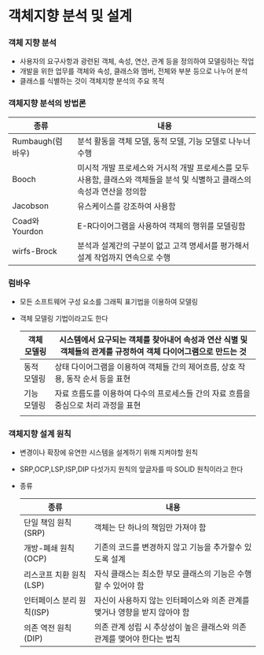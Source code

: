 # 객체지향 분석 및 설계



### 객체 지향 분석

- 사용자의 요구사항과 광련된 객체, 속성, 연산, 관계 등을 정의하여 모델링하는 작업
- 개발을 위한 업무를 객체와 속성, 클래스와 멤버, 전체와 부분 등으로 나누어 분석
- 클래스를 식별하는 것이 객체지향 분석의 주요 목적



### 객체지향 분석의 방법론

| 종류             | 내용                                                         |
| ---------------- | ------------------------------------------------------------ |
| Rumbaugh(럼바우) | 분석 활동을 객체 모델, 동적 모델, 기능 모델로 나누너 수행    |
| Booch            | 미시적 개발 프로세스와 거시적 개발 프로세스를 모두 사용함, 클래스와 객체들을 분석 및 식별하고 클래스의 속성과 연산을 정의함 |
| Jacobson         | 유스케이스를 강조하여 사용함                                 |
| Coad와 Yourdon   | E-R다이어그램을 사용하여 객체의 행위를 모델링함              |
| wirfs-Brock      | 분석과 설계간의 구분이 없고 고객 명세서를 평가해서 설계 작업까지 연속으로 수행 |



### 럼바우

- 모든 소프트웨어 구성 요소를 그래픽 표기법을 이용하여 모델링 

- 객체 모델링 기법이라고도 한다

  | 객체 모델링 | 시스템에서 요구되는 객체를 찾아내어 속성과 연산 식별 및 객체들의 관계를 규정하여 객체 다이어그램으로 만드는 것 |
  | ----------- | ------------------------------------------------------------ |
  | 동적 모델링 | 상태 다이어그램을 이용하여 객체들 간의 제어흐름, 상호 작용, 동작 순서 등을 표현 |
  | 기능 모델링 | 자료 흐름도를 이용하여 다수의 프로세스들 간의 자료 흐름을 중심으로 처리 과정을 표현 |
  |             |                                                              |

  

### 객체지향 설계 원칙

- 변경이나 확장에 유연한 시스템을 설계하기 위해 지켜야할 원칙

- SRP,OCP,LSP,ISP,DIP 다섯가지 원칙의 앞글자를 따 SOLID 원칙이라고 한다

- 종류

  | 종류                      | 내용                                                         |
  | ------------------------- | ------------------------------------------------------------ |
  | 단일 책임 원칙(SRP)       | 객체는 단 하나의 책임만 가져야 함                            |
  | 개방-폐쇄 원칙(OCP)       | 기존의 코드를 변경하지 않고 기능을 추가할수 있도록 설계      |
  | 리스코프 치환 원칙(LSP)   | 자식 클래스는 최소한 부모 클래스의 기능은 수행할 수 있어야 함 |
  | 인터페이스 분리 원칙(ISP) | 자신이 사용하지 않는 인터페이스와 의존 관계를 맺거나 영향을 받지 않아야 함 |
  | 의존 역전 원칙(DIP)       | 의존 관계 성립 시 추상성이 높은 클래스와 의존 관계를 맺어야 한다는 법칙 |

  

